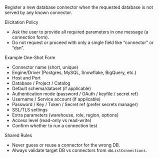Register a new database connector when the requested database is not served by any known connector.

Elicitation Policy
- Ask the user to provide all required parameters in one message (a connection form).
- Do not request or proceed with only a single field like “connector” or “dsn”.

Example One-Shot Form
- Connector name (short, unique)
- Engine/Driver (Postgres, MySQL, Snowflake, BigQuery, etc.)
- Host and Port
- Database / Project / Catalog
- Default schema/dataset (if applicable)
- Authentication mode (password / OAuth / keyfile / secret ref)
- Username / Service account (if applicable)
- Password / Key / Token / Secret ref (prefer secrets manager)
- SSL/TLS settings
- Extra parameters (warehouse, role, region, options)
- Access level (read-only vs read-write)
- Confirm whether to run a connection test

Shared Rules
- Never guess or reuse a connector for the wrong DB.
- Always validate target DB vs connectors from `dbListConnections`.

